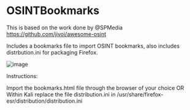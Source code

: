 # OSINTBookmarks

This is based on the work done by @SPMedia https://github.com/jivoi/awesome-osint

Includes a bookmarks file to import OSINT bookmarks, also includes distrbution.ini for packaging Firefox.

![image](https://user-images.githubusercontent.com/23207476/75099744-24cdf200-5615-11ea-92e3-a09b7e60f950.png)

Instructions:

Import the bookmarks.html file through the browser of your choice OR
Within Kali replace the file distribution.ini in /usr/share/firefox-esr/distribution/distribution.ini

